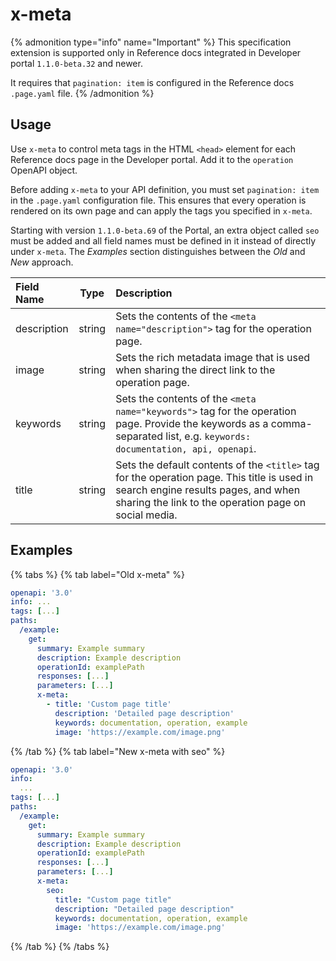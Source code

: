 # x-meta

{% admonition type="info" name="Important" %}
This specification extension is supported only in Reference docs integrated in Developer portal `1.1.0-beta.32` and newer.

It requires that `pagination: item` is configured in the Reference docs `.page.yaml` file.
{% /admonition %}

## Usage

Use `x-meta` to control meta tags in the HTML `<head>` element for each Reference docs page in the Developer portal. Add it to the `operation` OpenAPI object.

Before adding `x-meta` to your API definition, you must set `pagination: item` in the `.page.yaml` configuration file. This ensures that every operation is rendered on its own page and can apply the tags you specified in `x-meta`.

Starting with version `1.1.0-beta.69` of the Portal, an extra object called `seo` must be added and all field names must be defined in it instead of directly under `x-meta`. The *Examples* section distinguishes between the *Old* and *New* approach.


| Field Name  | Type  | Description  |
| :---------- | :------: | :----------- |
| description | string   | Sets the contents of the `<meta name="description">` tag for the operation page. |
| image       | string   | Sets the rich metadata image that is used when sharing the direct link to the operation page. |
| keywords    | string   | Sets the contents of the `<meta name="keywords">` tag for the operation page. Provide the keywords as a comma-separated list, e.g. `keywords: documentation, api, openapi`. |
| title       | string   | Sets the default contents of the `<title>` tag for the operation page. This title is used in search engine results pages, and when sharing the link to the operation page on social media. |


## Examples

{% tabs %}
{% tab label="Old x-meta" %}
```yaml
openapi: '3.0'
info: ...
tags: [...]
paths:
  /example:
    get:
      summary: Example summary
      description: Example description
      operationId: examplePath
      responses: [...]
      parameters: [...]
      x-meta:
        - title: 'Custom page title'
          description: 'Detailed page description'
          keywords: documentation, operation, example
          image: 'https://example.com/image.png'
```
{% /tab  %}
{% tab label="New x-meta with seo" %}
```yaml
openapi: '3.0'
info:
  ...
tags: [...]
paths:
  /example:
    get:
      summary: Example summary
      description: Example description
      operationId: examplePath
      responses: [...]
      parameters: [...]
      x-meta:
        seo:
          title: "Custom page title"
          description: "Detailed page description"
          keywords: documentation, operation, example
          image: 'https://example.com/image.png'
```
{% /tab  %}
{% /tabs  %}
